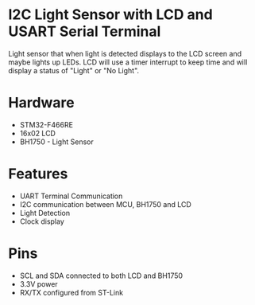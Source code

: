 # I2C Light Sensor with LCD and USART Serial Terminal
Light sensor that when light is detected displays to the LCD screen and maybe lights up LEDs. LCD will use a timer interrupt to keep time and will display a status of "Light" or "No Light". 

# Hardware
- STM32-F466RE
- 16x02 LCD
- BH1750 - Light Sensor

# Features
- UART Terminal Communication
- I2C communication between MCU, BH1750 and LCD
- Light Detection
- Clock display

# Pins 
- SCL and SDA connected to both LCD and BH1750
- 3.3V power
- RX/TX configured from ST-Link
